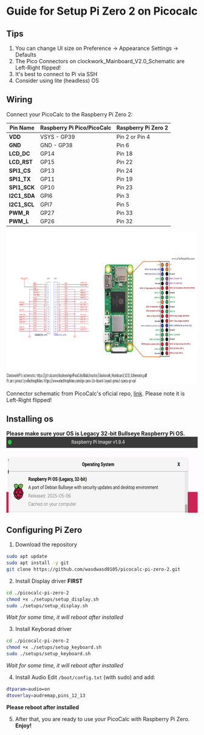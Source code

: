 # Guide for Setup Pi Zero 2 on Picocalc

## Tips
1. You can change UI size on Preference → Appearance Settings → Defaults
2. The Pico Connectors on clockwork_Mainboard_V2.0_Schematic are Left-Right flipped!
3. It's best to connect to Pi via SSH
4. Consider using lite (headless) OS

## Wiring
Connect your PicoCalc to the Raspberry Pi Zero 2:

| **Pin Name** |**Raspberry Pi Pico/PicoCalc** | **Raspberry Pi Zero 2** |
|-------------|----------------------|----------------|
| **VDD**     | VSYS - GP39          | Pin 2 or Pin 4 |
| **GND**     | GND - GP38           | Pin 6          |
| **LCD_DC**  | GP14                 | Pin 18         |
| **LCD_RST** | GP15                 | Pin 22         |
| **SPI1_CS** | GP13                 | Pin 24         |
| **SPI1_TX** | GP11                 | Pin 19         |
| **SPI1_SCK**| GP10                 | Pin 23         |
| **I2C1_SDA**| GPI6                 | Pin 3          |
| **I2C1_SCL**| GPI7                 | Pin 5          |
| **PWM_R**   | GP27                 | Pin 33         |
| **PWM_L**   | GP26                 | Pin 32         |
<img src="/resources/piZeroPicocalc.png" alt="Pinouts" height="400">

Connector schematic from PicoCalc's oficial repo, [link](https://github.com/clockworkpi/PicoCalc/blob/master/clockwork_Mainboard_V2.0_Schematic.pdf). Please note it is Left-Right flipped!

## Installing os
**Please make sure your OS is Legacy 32-bit Bullseye Raspberry Pi OS.**
<img src="resources/bullseye_os.png" alt="Pinout Connections illustrated" height="200">

## Configuring Pi Zero
1. Download the repository   
```bash
sudo apt update
sudo apt install -y git
git clone https://github.com/wasdwasd0105/picocalc-pi-zero-2.git
```

2. Install Display driver **FIRST**   
```bash
cd ./picocalc-pi-zero-2
chmod +x ./setups/setup_display.sh
sudo ./setups/setup_display.sh
```
*Wait for some time, it will reboot after installed*   

3. Install Keyborad driver
```bash
cd ./picocalc-pi-zero-2
chmod +x ./setups/setup_keyboard.sh
sudo ./setups/setup_keyboard.sh
```
*Wait for some time, it will reboot after installed*     

4. Install Audio
Edit `/boot/config.txt` (with sudo) and add:
```bash
dtparam=audio=on
dtoverlay=audremap,pins_12_13
```
**Please reboot after installed**

5. After that, you are ready to use your PicoCalc with Raspberry Pi Zero. **Enjoy!**
